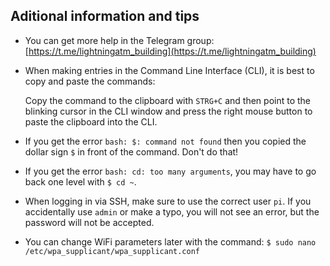 
## Aditional information and tips

- You can get more help in the Telegram group: [https://t.me/lightningatm_building](https://t.me/lightningatm_building)
- When making entries in the Command Line Interface (CLI), it is best to copy and paste the commands:

  Copy the command to the clipboard with `STRG+C` and then point to the blinking cursor in the CLI window and press the right mouse button to paste the clipboard into the CLI.

- If you get the error `bash: $: command not found` then you copied the dollar sign `$` in front of the command. Don't do that!
- If you get the error `bash: cd: too many arguments`, you may have to go back one level with `$ cd ~`.
- When logging in via SSH, make sure to use the correct user `pi`. If you accidentally use `admin` or make a typo, you will not see an error, but the password will not be accepted.
- You can change WiFi parameters later with the command: `$ sudo nano /etc/wpa_supplicant/wpa_supplicant.conf`
